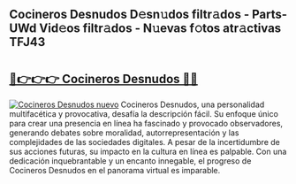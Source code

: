 ## Cocineros Desnudos D𝚎sn𝚞dos filtr𝚊dos - Parts-UWd Vid𝚎os filtr𝚊dos - N𝚞evas f𝚘tos atr𝚊ctivas TFJ43

# <h2><a href="http://mb48mmy.tromn.icu/?c=Cocineros+Desnudos">🔗👉👉👉 Cocineros Desnudos 🔗🔗</a></h2>

[![Cocineros Desnudos nuevo](https://i.imgur.com/pEAQMta.gif)](http://mb48mmy.tromn.icu/?c=Cocineros+Desnudos)
Cocineros Desnudos, una personalidad multifacética y provocativa, desafía la descripción fácil. Su enfoque único para crear una presencia en línea ha fascinado y provocado observadores, generando debates sobre moralidad, autorrepresentación y las complejidades de las sociedades digitales. A pesar de la incertidumbre de sus acciones futuras, su impacto en la cultura en línea es palpable. Con una dedicación inquebrantable y un encanto innegable, el progreso de Cocineros Desnudos en el panorama virtual es imparable.
